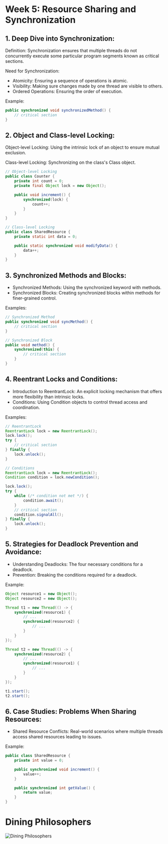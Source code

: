 # Week 5: Resource Sharing and Synchronization

## 1. Deep Dive into Synchronization:

Definition:
Synchronization ensures that multiple threads do not concurrently execute some particular program segments known as critical sections.

Need for Synchronization:
- Atomicity: Ensuring a sequence of operations is atomic.
- Visibility: Making sure changes made by one thread are visible to others.
- Ordered Operations: Ensuring the order of execution.

Example:

```java
public synchronized void synchronizedMethod() {
    // critical section
}
```

## 2. Object and Class-level Locking:

Object-level Locking: Using the intrinsic lock of an object to ensure mutual exclusion.

Class-level Locking: Synchronizing on the class's Class object.

```java
// Object-level Locking
public class Counter {
    private int count = 0;
    private final Object lock = new Object();

    public void increment() {
        synchronized(lock) {
            count++;
        }
    }
}

// Class-level Locking
public class SharedResource {
    private static int data = 0;

    public static synchronized void modifyData() {
        data++;
    }
}
```

## 3. Synchronized Methods and Blocks:

- Synchronized Methods: Using the synchronized keyword with methods.
- Synchronized Blocks: Creating synchronized blocks within methods for finer-grained control.

Examples:

```java
// Synchronized Method
public synchronized void syncMethod() {
    // critical section
}

// Synchronized Block
public void method() {
    synchronized(this) {
        // critical section
    }
}
```

## 4. Reentrant Locks and Conditions:

- Introduction to ReentrantLock: An explicit locking mechanism that offers more flexibility than intrinsic locks.
- Conditions: Using Condition objects to control thread access and coordination.

Examples:

```java
// ReentrantLock
ReentrantLock lock = new ReentrantLock();
lock.lock();
try {
    // critical section
} finally {
    lock.unlock();
}

// Conditions
ReentrantLock lock = new ReentrantLock();
Condition condition = lock.newCondition();

lock.lock();
try {
    while (/* condition not met */) {
        condition.await();
    }
    // critical section
    condition.signalAll();
} finally {
    lock.unlock();
}
```

## 5. Strategies for Deadlock Prevention and Avoidance:

- Understanding Deadlocks: The four necessary conditions for a deadlock.
- Prevention: Breaking the conditions required for a deadlock.

Example:

```java
Object resource1 = new Object();
Object resource2 = new Object();

Thread t1 = new Thread(() -> {
    synchronized(resource1) {
        // ...
        synchronized(resource2) {
            // ...
        }
    }
});

Thread t2 = new Thread(() -> {
    synchronized(resource2) {
        // ...
        synchronized(resource1) {
            // ...
        }
    }
});

t1.start();
t2.start();
```

## 6. Case Studies: Problems When Sharing Resources:

- Shared Resource Conflicts: Real-world scenarios where multiple threads access shared resources leading to issues.

Example:

```java
public class SharedResource {
    private int value = 0;

    public synchronized void increment() {
        value++;
    }

    public synchronized int getValue() {
        return value;
    }
}
```

# Dining Philosophers

![Dining Philosophers](https://upload.wikimedia.org/wikipedia/commons/7/7b/An_illustration_of_the_dining_philosophers_problem.png)


